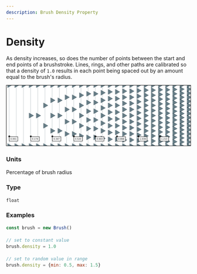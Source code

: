 ```yaml
---
description: Brush Density Property
---
```


# Density

As density increases, so does the number of points between the start and end points of a brushstroke. Lines, rings, and other paths are calibrated so that a density of `1.0` results in each point being spaced out by an amount equal to the brush's radius.

![](../../../.gitbook/assets/density.png)

### Units

Percentage of brush radius

### Type

`float`

### Examples

```javascript
const brush = new Brush()

// set to constant value
brush.density = 1.0

// set to random value in range
brush.density = {min: 0.5, max: 1.5}
```

